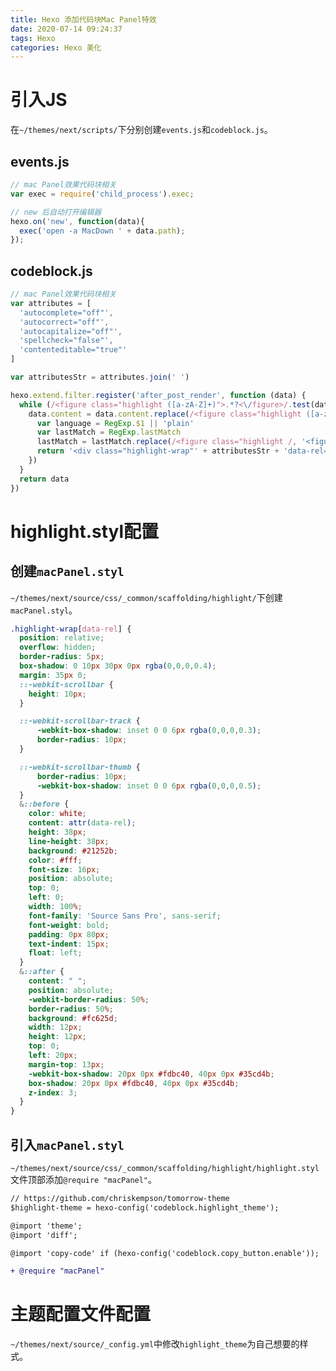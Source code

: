 ```yaml
---
title: Hexo 添加代码块Mac Panel特效
date: 2020-07-14 09:24:37
tags: Hexo
categories: Hexo 美化
---
```


# 引入JS

在`~/themes/next/scripts/`下分别创建`events.js`和`codeblock.js`。

## events.js

```js
// mac Panel效果代码块相关
var exec = require('child_process').exec;

// new 后自动打开编辑器
hexo.on('new', function(data){
  exec('open -a MacDown ' + data.path);
});
```

<!--more-->

## codeblock.js

```js
// mac Panel效果代码块相关
var attributes = [
  'autocomplete="off"',
  'autocorrect="off"',
  'autocapitalize="off"',
  'spellcheck="false"',
  'contenteditable="true"'
]

var attributesStr = attributes.join(' ')

hexo.extend.filter.register('after_post_render', function (data) {
  while (/<figure class="highlight ([a-zA-Z]+)">.*?<\/figure>/.test(data.content)) {
    data.content = data.content.replace(/<figure class="highlight ([a-zA-Z]+)">.*?<\/figure>/, function () {
      var language = RegExp.$1 || 'plain'
      var lastMatch = RegExp.lastMatch
      lastMatch = lastMatch.replace(/<figure class="highlight /, '<figure class="iseeu highlight /')
      return '<div class="highlight-wrap"' + attributesStr + 'data-rel="' + language.toUpperCase() + '">' + lastMatch + '</div>'
    })
  }
  return data
})

```

# highlight.styl配置

## 创建`macPanel.styl`

`~/themes/next/source/css/_common/scaffolding/highlight/`下创建`macPanel.styl`。

```css
.highlight-wrap[data-rel] {
  position: relative;
  overflow: hidden;
  border-radius: 5px;
  box-shadow: 0 10px 30px 0px rgba(0,0,0,0.4);
  margin: 35px 0;
  ::-webkit-scrollbar {
    height: 10px;
  }

  ::-webkit-scrollbar-track {
      -webkit-box-shadow: inset 0 0 6px rgba(0,0,0,0.3);
      border-radius: 10px;
  }

  ::-webkit-scrollbar-thumb {
      border-radius: 10px;
      -webkit-box-shadow: inset 0 0 6px rgba(0,0,0,0.5);
  }
  &::before {
    color: white;
    content: attr(data-rel);
    height: 38px;
    line-height: 38px;
    background: #21252b;
    color: #fff;
    font-size: 16px;
    position: absolute;
    top: 0;
    left: 0;
    width: 100%;
    font-family: 'Source Sans Pro', sans-serif;
    font-weight: bold;
    padding: 0px 80px;
    text-indent: 15px;
    float: left;
  }
  &::after {
    content: " ";
    position: absolute;
    -webkit-border-radius: 50%;
    border-radius: 50%;
    background: #fc625d;
    width: 12px;
    height: 12px;
    top: 0;
    left: 20px;
    margin-top: 13px;
    -webkit-box-shadow: 20px 0px #fdbc40, 40px 0px #35cd4b;
    box-shadow: 20px 0px #fdbc40, 40px 0px #35cd4b;
    z-index: 3;
  }
}
```

## 引入`macPanel.styl`

`~/themes/next/source/css/_common/scaffolding/highlight/highlight.styl`文件顶部添加`@require "macPanel"`。

```diff
// https://github.com/chriskempson/tomorrow-theme
$highlight-theme = hexo-config('codeblock.highlight_theme');

@import 'theme';
@import 'diff';

@import 'copy-code' if (hexo-config('codeblock.copy_button.enable'));

+ @require "macPanel"
```

# 主题配置文件配置

`~/themes/next/source/_config.yml`中修改`highlight_theme`为自己想要的样式。
